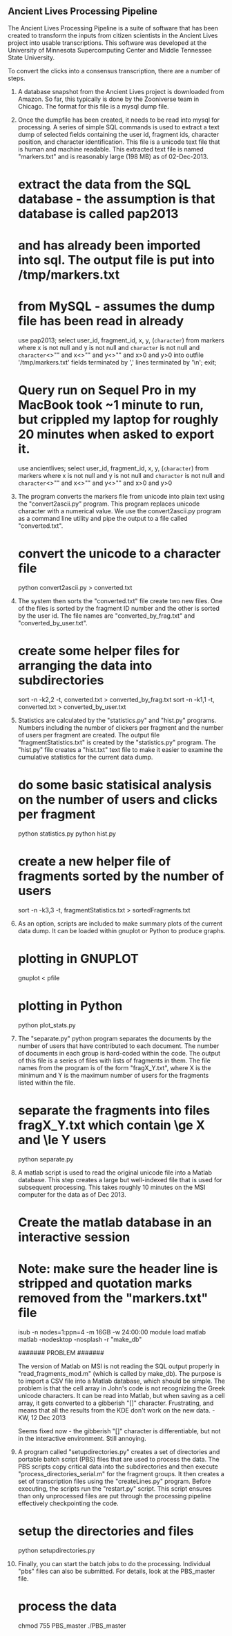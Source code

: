 Ancient Lives Processing Pipeline
-----------------------------------

The Ancient Lives Processing Pipeline is a suite of software that has been created to transform the inputs from citizen scientists in the Ancient Lives project into usable transcriptions.   This software was developed at the University of Minnesota Supercomputing Center and Middle Tennessee State University.

To convert the clicks into a consensus transcription, there are a number of steps.   

1) A database snapshot from the Ancient Lives project is downloaded from Amazon. So far, this typically is done by the Zooniverse team in Chicago.   The format for this file is a mysql dump file. 



2) Once the dumpfile has been created, it needs to be read into mysql for processing.   A series of simple SQL commands is used to extract a text dump of selected fields containing the user id, fragment ids, character position, and character identification.   This file is a unicode text file that is human and machine readable.   This extracted text file is named "markers.txt" and is reasonably large (198 MB) as of 02-Dec-2013.

	# extract the data from the SQL database - the assumption is that database is called pap2013 
	# and has already been imported into sql.   The output file is put into /tmp/markers.txt
	
	# from MySQL - assumes the dump file has been read in already
	use pap2013;
	select user_id, fragment_id, x, y, (`character`) from markers where x is not null and y is not null and `character` is not null and `character`<>"" and x<>"" and y<>"" and x>0 and y>0
	into outfile '/tmp/markers.txt'
	fields terminated by ','
	lines terminated by '\n';
	exit;

    # Query run on Sequel Pro in my MacBook took ~1 minute to run, but crippled my laptop for roughly 20 minutes when asked to export it. 

    use ancientlives;
	select user_id, fragment_id, x, y, (`character`) from markers where x is not null and y is not null and `character` is not null and `character`<>"" and x<>"" and y<>"" and x>0 and y>0


3) The program converts the markers file from unicode into plain text using the "convert2ascii.py" program.   This program replaces unicode character with a numerical value.  We use the convert2ascii.py program as a command line utility and pipe the output to a file called "converted.txt".


	# convert the unicode to a character file
	python convert2ascii.py > converted.txt



4) The system then sorts the "converted.txt" file create two new files.   One of the files is sorted by the fragment ID number and the other is sorted by the user id.   The file names are "converted_by_frag.txt" and "converted_by_user.txt".   


	# create some helper files for arranging the data into subdirectories
	sort -n -k2,2 -t,  converted.txt > converted_by_frag.txt
	sort -n -k1,1 -t,  converted.txt > converted_by_user.txt



5) Statistics are calculated by the "statistics.py" and "hist.py" programs.   Numbers including the number of clickers per fragment and the number of users per fragment are created.   The output file "fragmentStatistics.txt" is created by the "statistics.py" program.   The "hist.py" file creates a "hist.txt" text file to make it easier to examine the cumulative statistics for the current data dump.


	# do some basic statisical analysis on the number of users and clicks per fragment
	python statistics.py
	python hist.py
	
	# create a new helper file of fragments sorted by the number of users
	sort -n -k3,3 -t, fragmentStatistics.txt > sortedFragments.txt 




6) As an option, scripts are included to make summary plots of the current data dump.   It can be loaded within gnuplot or Python to produce graphs.

	# plotting in GNUPLOT
	gnuplot < pfile

    # plotting in Python
    python plot_stats.py
	
	
	
	
7) The "separate.py" python program separates the documents by the number of users that have contributed to each document.   The number of documents in each group is hard-coded within the code.   The output of this file is a series of files with lists of fragments in them.  The file names from the program is of the form "fragX_Y.txt", where X is the minimum and Y is the maximum number of users for the fragments listed within the file.   


	# separate the fragments into files fragX_Y.txt which contain \ge X and \le Y users
	python separate.py




8) A matlab script is used to read the original unicode file into a Matlab database.   This step creates a large but well-indexed file that is used for subsequent processing.   This takes roughly 10 minutes on the MSI computer for the data as of Dec 2013. 

	# Create the matlab database in an interactive session

    # Note: make sure the header line is stripped and quotation marks removed from the "markers.txt" file

    isub -n nodes=1:ppn=4 -m 16GB -w 24:00:00
	module load matlab
	matlab -nodesktop -nosplash -r "make_db"

    ####### PROBLEM #######

    The version of Matlab on MSI is not reading the SQL output properly in "read_fragments_mod.m" (which is called by make_db). The purpose is to import a CSV file into a Matlab database, which should be simple. The problem is that the cell array in John's code is not recognizing the Greek unicode characters. It can be read into Matlab, but when saving as a cell array, it gets converted to a gibberish "[]" character. Frustrating, and means that all the results from the KDE don't work on the new data. - KW, 12 Dec 2013

    Seems fixed now - the gibberish "[]" character is differentiable, but not in the interactive environment. Still annoying.

9) A program called "setupdirectories.py" creates a set of directories and portable batch script (PBS) files that are used to process the data.   The PBS scripts copy critical data into the subdirectories and then execute "process_directories_serial.m" for the fragment groups.   It then creates a set of transcription files using the "createLines.py" program.   Before executing, the scripts run the "restart.py" script.  This script ensures than only unprocessed files are put through the processing pipeline effectively checkpointing the code.


	# setup the directories and files
	python setupdirectories.py


10) Finally, you can start the batch jobs to do the processing.   Individual "pbs" files can also be submitted.   For details, look at the PBS_master file.


	# process the data
	chmod 755 PBS_master
	./PBS_master
 
